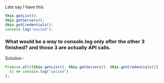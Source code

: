 Lets say I have this

```js
this.getList();
this.getServers();
this.getCredentials();
console.log("waited");
```

### What would be a way to console.log only after the other 3 finished? and those 3 are actually API calls.

Solution -

```js
Promise.all([this.getList(), this.getServers(), this.getCredentials()]).then(
  () => console.log("waited")
);
```

